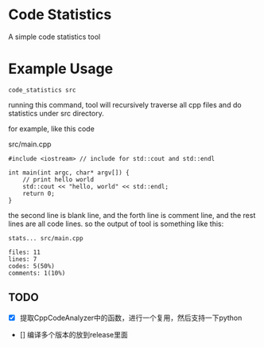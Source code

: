 # Code Statistics
A simple code statistics tool

# Example Usage
`code_statistics src`

running this command, tool will recursively traverse all cpp files and do statistics under src directory.

for example, like this code

src/main.cpp
```
#include <iostream> // include for std::cout and std::endl

int main(int argc, char* argv[]) {
    // print hello world
    std::cout << "hello, world" << std::endl;
    return 0;
}
```
the second line is blank line, and the forth line is comment line, and the rest lines are all code lines. so the output of tool is something like this:
```
stats... src/main.cpp

files: 11
lines: 7
codes: 5(50%)
comments: 1(10%)
```

## TODO
- [x] 提取CppCodeAnalyzer中的函数，进行一个复用，然后支持一下python
- [] 编译多个版本的放到release里面
